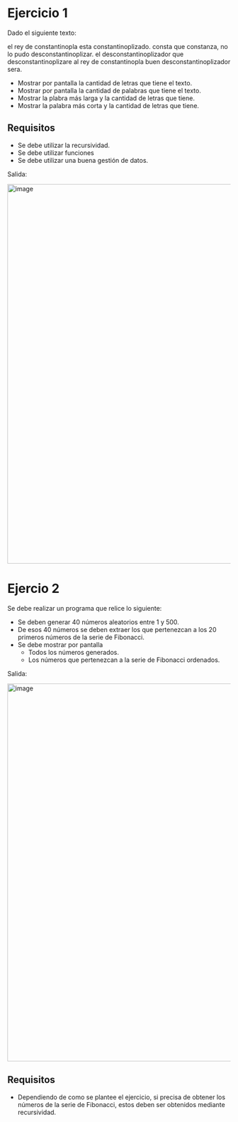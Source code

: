 # Ejercicio 1

Dado el siguiente texto:

el rey de constantinopla esta constantinoplizado. consta que constanza, no lo pudo desconstantinoplizar. el desconstantinoplizador que desconstantinoplizare al rey de constantinopla buen desconstantinoplizador sera.

- Mostrar por pantalla la cantidad de letras que tiene el texto.
- Mostrar por pantalla la cantidad de palabras que tiene el texto.
- Mostrar la plabra más larga y la cantidad de letras que tiene.
- Mostrar la palabra más corta y la cantidad de letras que tiene.

## Requisitos

- Se debe utilizar la recursividad.
- Se debe utilizar funciones
- Se debe utilizar una buena gestión de datos.

Salida:

<img width="854" alt="image" src="https://github.com/carmenschez5/Apuntes/assets/54994511/da62403d-9441-4a22-98aa-b32fb408ddcc">

# Ejercio 2

Se debe realizar un programa que relice lo siguiente:

- Se deben generar 40 números aleatorios entre 1 y 500.
- De esos 40 números se deben extraer los que pertenezcan a los 20 primeros números de la serie de Fibonacci.
- Se debe mostrar por pantalla
  - Todos los números generados.
  - Los números que pertenezcan a la serie de Fibonacci ordenados.

Salida:

<img width="850" alt="image" src="https://github.com/carmenschez5/Apuntes/assets/54994511/67ad9be0-1da2-494d-914a-008d5b994bf0">

## Requisitos

- Dependiendo de como se plantee el ejercicio, si precisa de obtener los números de la serie de Fibonacci, estos deben ser obtenidos mediante recursividad.

